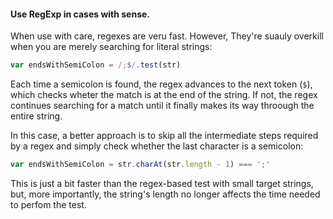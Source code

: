 #### Use RegExp in cases with sense.

When use with care, regexes are veru fast. However, They're suauly overkill when you are merely searching for literal strings:

```js
var endsWithSemiColon = /;$/.test(str)
```

Each time a semicolon is found, the regex advances to the next token (`$`), which checks wheter the match is at the end of the string. If not, the regex continues searching for a match until it finally makes its way throough the entire string.

In this case, a better approach is to skip all the intermediate steps required by a regex and simply check whether the last character is a semicolon:

```js
var endsWithSemiColon = str.charAt(str.length - 1) === ';'
```

This is just a bit faster than the regex-based test with small target strings, but, more importantly, the string's length no longer affects the time needed to perfom the test.
